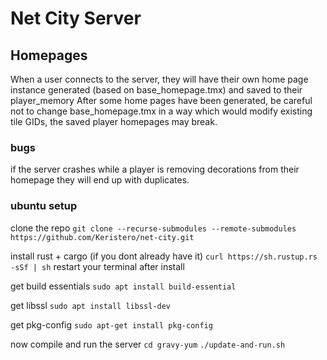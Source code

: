 # Net City Server

## Homepages
When a user connects to the server, they will have their own home page instance generated (based on base_homepage.tmx) and saved to their player_memory
After some home pages have been generated, be careful not to change base_homepage.tmx in a way which would modify existing tile GIDs, the saved player homepages may break.

### bugs
if the server crashes while a player is removing decorations from their homepage they will end up with duplicates.

### ubuntu setup
clone the repo
`git clone --recurse-submodules --remote-submodules https://github.com/Keristero/net-city.git`

install rust + cargo (if you dont already have it)
`curl https://sh.rustup.rs -sSf | sh`
restart your terminal after install

get build essentials
`sudo apt install build-essential`

get libssl
`sudo apt install libssl-dev`

get pkg-config
`sudo apt-get install pkg-config`

now compile and run the server
`cd gravy-yum`
`./update-and-run.sh`